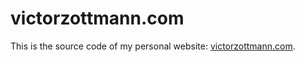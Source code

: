 # victorzottmann.com

This is the source code of my personal website: [victorzottmann.com](https://victorzottmann.com).
